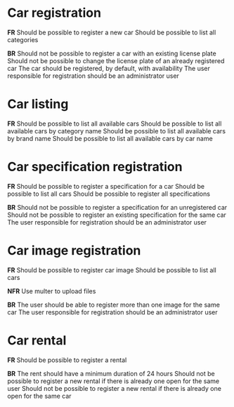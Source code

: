 # Car registration

**FR**
Should be possible to register a new car
Should be possible to list all categories

**BR**
Should not be possible to register a car with an existing license plate
Should not be possible to change the license plate of an already registered car
The car should be registered, by default, with availability
The user responsible for registration should be an administrator user


# Car listing

**FR**
Should be possible to list all available cars
Should be possible to list all available cars by category name
Should be possible to list all available cars by brand name
Should be possible to list all available cars by car name

# Car specification registration

**FR**
Should be possible to register a specification for a car
Should be possible to list all cars
Should be possible to register all specifications

**BR**
Should not be possible to register a specification for an unregistered car
Should not be possible to register an existing specification for the same car
The user responsible for registration should be an administrator user

# Car image registration

**FR**
Should be possible to register car image
Should be possible to list all cars

**NFR**
Use multer to upload files

**BR**
The user should be able to register more than one image for the same car
The user responsible for registration should be an administrator user

# Car rental

**FR**
Should be possible to register a rental

**BR**
The rent should have a minimum duration of 24 hours
Should not be possible to register a new rental if there is already one open for the same user
Should not be possible to register a new rental if there is already one open for the same car